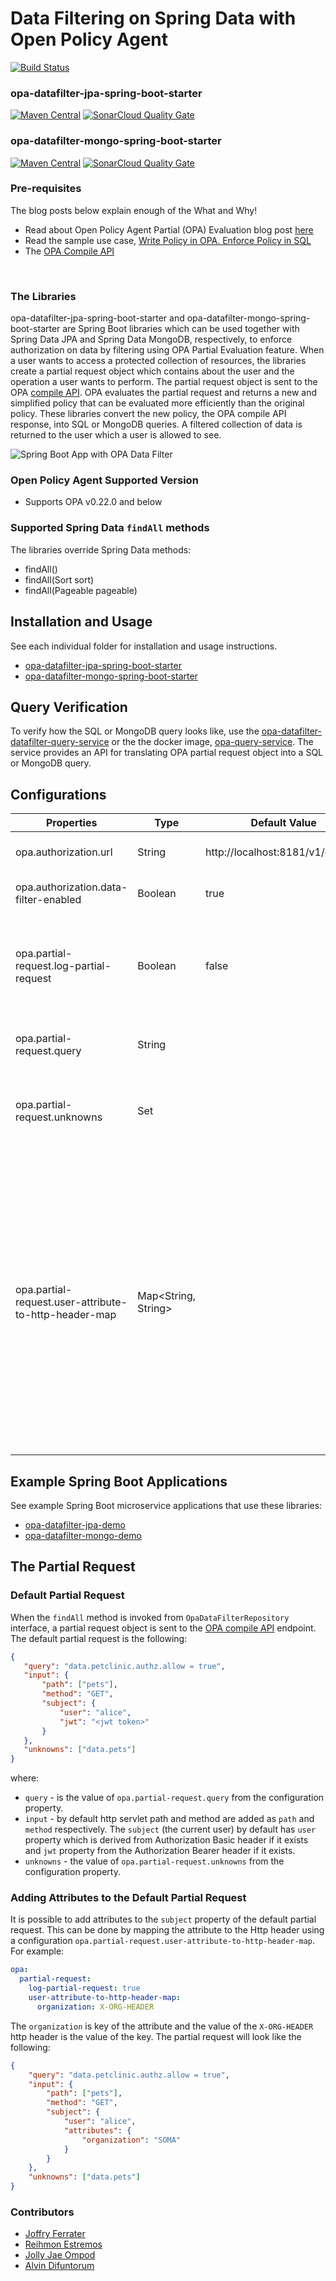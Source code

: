 # Data Filtering on Spring Data with Open Policy Agent
[![Build Status](https://travis-ci.com/jferrater/opa-data-filter-spring-boot-starter.svg?branch=master)](https://travis-ci.com/jferrater/opa-data-filter-spring-boot-starter)

### opa-datafilter-jpa-spring-boot-starter 
[![Maven Central](https://maven-badges.herokuapp.com/maven-central/com.github.jferrater/opa-datafilter-jpa-spring-boot-starter/badge.svg)](https://search.maven.org/artifact/com.github.jferrater/opa-datafilter-jpa-spring-boot-starter/0.4.5/jar)
[![SonarCloud Quality Gate](https://sonarcloud.io/api/project_badges/measure?project=jferrater_opa-datafilter-jpa-spring-boot-starter&metric=alert_status)](https://sonarcloud.io/dashboard?id=jferrater_opa-datafilter-jpa-spring-boot-starter)

### opa-datafilter-mongo-spring-boot-starter
[![Maven Central](https://maven-badges.herokuapp.com/maven-central/com.github.jferrater/opa-datafilter-mongo-spring-boot-starter/badge.svg)](https://search.maven.org/artifact/com.github.jferrater/opa-datafilter-mongo-spring-boot-starter/0.4.5/jar)
[![SonarCloud Quality Gate](https://sonarcloud.io/api/project_badges/measure?project=jferrater_opa-datafilter-mongo-spring-boot-starter&metric=alert_status)](https://sonarcloud.io/dashboard?id=jferrater_opa-datafilter-mongo-spring-boot-starter)

### Pre-requisites
The blog posts below explain enough of the What and Why!
- Read about Open Policy Agent Partial (OPA) Evaluation blog post [here](https://blog.openpolicyagent.org/partial-evaluation-162750eaf422)
- Read the sample use case, [Write Policy in OPA. Enforce Policy in SQL](https://blog.openpolicyagent.org/write-policy-in-opa-enforce-policy-in-sql-d9d24db93bf4)
- The [OPA Compile API](https://www.openpolicyagent.org/docs/latest/rest-api/#compile-api)
<br>

### The Libraries
opa-datafilter-jpa-spring-boot-starter and opa-datafilter-mongo-spring-boot-starter are Spring Boot libraries which can be used together with Spring Data JPA and Spring Data MongoDB, respectively, to enforce authorization on data by filtering using OPA Partial Evaluation feature.
When a user wants to access a protected collection of resources, the libraries create a partial request object which contains about the user and the operation a user wants to perform. The partial request object is
sent to the OPA [compile API](https://www.openpolicyagent.org/docs/latest/rest-api/#compile-api).
OPA evaluates the partial request and returns a new and simplified policy that can be evaluated more efficiently than the original policy. These libraries convert
the new policy, the OPA compile API response, into SQL or MongoDB queries. A filtered collection of data is returned to the user which a user is allowed to see.

![Spring Boot App with OPA Data Filter](https://github.com/jferrater/opa-data-filter-spring-boot-starter/blob/master/diagram.png)

### Open Policy Agent Supported Version
 - Supports OPA v0.22.0 and below

### Supported Spring Data `findAll` methods
The libraries override Spring Data methods:
- findAll()
- findAll(Sort sort)
- findAll(Pageable pageable)

## Installation and Usage
See each individual folder for installation and usage instructions.
- [opa-datafilter-jpa-spring-boot-starter](opa-datafilter-jpa-spring-boot-starter/README.md)
- [opa-datafilter-mongo-spring-boot-starter](opa-datafilter-mongo-spring-boot-starter/README.md)

## Query Verification
To verify how the SQL or MongoDB query looks like, use the [opa-datafilter-datafilter-query-service](opa-datafilter-query-service) or the the docker image, [opa-query-service](https://hub.docker.com/r/jmferrater/opa-query-service). The service provides an API for translating OPA partial request object into a SQL or MongoDB query.

## Configurations
| Properties                                            | Type                | Default Value                    | Description                                                                                                                                                                                                                                                  | Required |
|-------------------------------------------------------|---------------------|----------------------------------|--------------------------------------------------------------------------------------------------------------------------------------------------------------------------------------------------------------------------------------------------------------|----------|
| opa.authorization.url                                 | String              | http://localhost:8181/v1/compile | The OPA compile API endpoint.                                                                                                                                                                                                                                | Yes      |
| opa.authorization.data-filter-enabled                 | Boolean             | true                             | Enable OPA data filter authorization                                                                                                                                                                                                                         | No       |
| opa.partial-request.log-partial-request               | Boolean             | false                            | Log the partial request json which was sent to OPA on std out for debugging                                                                                                                                                                                  | No       |
| opa.partial-request.query                             | String              |                                  | The query to partially evaluate and compile                                                                                                                                                                                                                  | Yes      |
| opa.partial-request.unknowns                          | Set<String>         |                                  | The terms to treat as unknown during partial evaluation                                                                                                                                                                                                      | Yes       |
| opa.partial-request.user-attribute-to-http-header-map | Map<String, String> |                                  | The mapping of user attribute to Http Header. These mappings will be added as subject attributes<br>in the input of the partial request. The key will be set as the attribute name and the value <br>of the Http header will be set as the value of the key. | No       |


## Example Spring Boot Applications
See example Spring Boot microservice applications that use these libraries:
 - [opa-datafilter-jpa-demo](https://github.com/jferrater/opa-data-filter-jpa-demo)
 - [opa-datafilter-mongo-demo](https://github.com/jferrater/opa-data-filter-mongo-demo)

## The Partial Request

### Default Partial Request
 When the `findAll` method is invoked from `OpaDataFilterRepository` interface, a partial request object is sent
 to the [OPA compile API](https://www.openpolicyagent.org/docs/latest/rest-api/#compile-api) endpoint. The default partial request is the following:
 ````json
{
	"query": "data.petclinic.authz.allow = true",
	"input": {
		"path": ["pets"],
		"method": "GET",
		"subject": {
			"user": "alice",
			"jwt": "<jwt token>"
		}
	},
	"unknowns": ["data.pets"]
}
````
where: <br>
- `query` - is the value of `opa.partial-request.query` from the configuration property.
- `input` - by default http servlet path and method are added as `path` and `method` respectively. The `subject` (the current user) by default has `user` property
which is derived from Authorization Basic header if it exists and `jwt` property from the Authorization Bearer header if it exists.
- `unknowns` - the value of `opa.partial-request.unknowns` from the configuration property.

### Adding Attributes to the Default Partial Request
It is possible to add attributes to the `subject` property of the default partial request. This can be done by mapping the attribute to the Http header using
a configuration `opa.partial-request.user-attribute-to-http-header-map`. For example:
````yaml
opa:
  partial-request:
    log-partial-request: true
    user-attribute-to-http-header-map:
      organization: X-ORG-HEADER
````
The `organization` is key of the attribute and the value of the `X-ORG-HEADER` http header is the value of the key. The partial request will
look like the following:
````json
{
	"query": "data.petclinic.authz.allow = true",
	"input": {
		"path": ["pets"],
		"method": "GET",
		"subject": {
			"user": "alice",
			"attributes": {
				"organization": "SOMA"
			}
		}
	},
	"unknowns": ["data.pets"]
}
````

### Contributors
- [Joffry Ferrater](https://github.com/jferrater)
- [Reihmon Estremos](https://github.com/mongkoy)
- [Jolly Jae Ompod](https://github.com/ompodjol)
- [Alvin Difuntorum](https://github.com/alvinpd)

